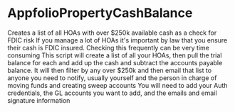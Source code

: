 # AppfolioPropertyCashBalance
Creates a list of all HOAs with over $250k available cash as a check for FDIC risk
If you manage a lot of HOAs it's important by law that you ensure their cash is FDIC insured. Checking this frequently can be very time consuming 
This script will create a list of all your HOAs, then pull the trial balance for each and add up the cash and subtract the accounts payable balance. 
It will then filter by any over $250k and then email that list to anyone you need to notify, usually yourself and the person in charge of moving funds and creating sweep accounts
You will need to add your Auth credentials, the GL accounts you want to add, and the emails and email signature information
